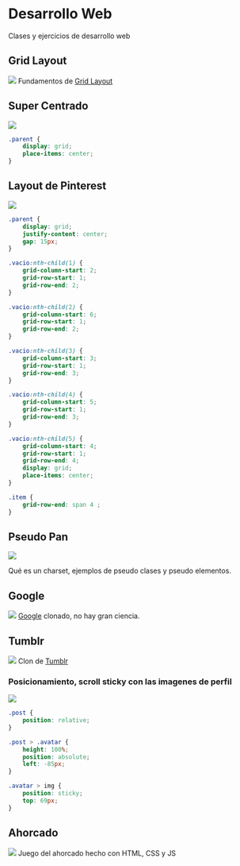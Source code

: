# Desarrollo Web
Clases y ejercicios de desarrollo web

## Grid Layout
![](https://user-images.githubusercontent.com/20376969/89110760-9b1c1f00-d413-11ea-88c2-6bc0b702ac31.png)
Fundamentos de [Grid Layout](https://css-tricks.com/snippets/css/complete-guide-grid/)
## Super Centrado
![](https://user-images.githubusercontent.com/20376969/88968003-3c6c6f00-d274-11ea-96c5-6488a9d974de.png)
```css
.parent {
	display: grid;
	place-items: center;
}
```
## Layout de Pinterest
![](https://user-images.githubusercontent.com/20376969/89131723-a4b98b80-d4d4-11ea-8752-9b39050aca5a.png)
```css
.parent {
	display: grid;
	justify-content: center;
	gap: 15px;
}

.vacio:nth-child(1) {
    grid-column-start: 2;
    grid-row-start: 1;
    grid-row-end: 2;
}

.vacio:nth-child(2) {
    grid-column-start: 6;
    grid-row-start: 1;
    grid-row-end: 2;
}

.vacio:nth-child(3) {
    grid-column-start: 3;
    grid-row-start: 1;
    grid-row-end: 3;
}

.vacio:nth-child(4) {
    grid-column-start: 5;
    grid-row-start: 1;
    grid-row-end: 3;
}

.vacio:nth-child(5) {
    grid-column-start: 4;
    grid-row-start: 1;
    grid-row-end: 4;
    display: grid;
    place-items: center;
}

.item {
	grid-row-end: span 4 ;
}
```
## Pseudo Pan
![](https://user-images.githubusercontent.com/20376969/89131848-70929a80-d4d5-11ea-8177-3dc39adf71e6.png)

Qué es un charset, ejemplos de pseudo clases y pseudo elementos.

## Google
![](https://user-images.githubusercontent.com/20376969/89574968-9e881f80-d7f2-11ea-9c25-853beb549da0.png)
[Google](https://google.com) clonado, no hay gran ciencia.

## Tumblr
![](https://user-images.githubusercontent.com/20376969/90321677-6dee6700-df11-11ea-94e7-3c94afc91cc0.png)
Clon de [Tumblr](https://www.tumblr.com)
### Posicionamiento, scroll sticky con las imagenes de perfil
![](https://media.giphy.com/media/kZtSKarOyDP5GPggi3/giphy.gif)
```css
.post {
	position: relative;
}

.post > .avatar {
    height: 100%;
    position: absolute;
    left: -85px;
}

.avatar > img {
    position: sticky;
    top: 69px;
}
```
## Ahorcado
![](https://user-images.githubusercontent.com/20376969/114278420-6a09da80-99f5-11eb-9d24-c39eb63803dc.png)
Juego del ahorcado hecho con HTML, CSS y JS